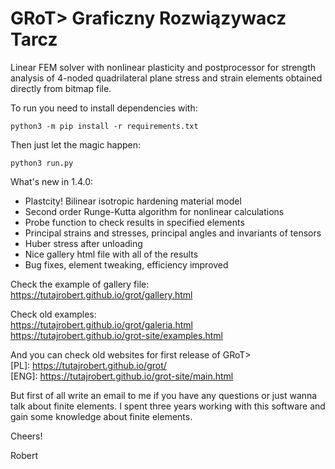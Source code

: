 # GRoT> Graficzny Rozwiązywacz Tarcz
Linear FEM solver with nonlinear plasticity and postprocessor for strength analysis of 4-noded quadrilateral plane stress and strain elements obtained directly from bitmap file.

To run you need to install dependencies with: 
```
python3 -m pip install -r requirements.txt
```
Then just let the magic happen:
```
python3 run.py
```

What's new in 1.4.0:
- Plastcity! Bilinear isotropic hardening material model
- Second order Runge-Kutta algorithm for nonlinear calculations
- Probe function to check results in specified elements
- Principal strains and stresses, principal angles and invariants of tensors
- Huber stress after unloading
- Nice gallery html file with all of the results
- Bug fixes, element tweaking, efficiency improved


Check the example of gallery file:</br>
https://tutajrobert.github.io/grot/gallery.html</br>


Check old examples:</br>
https://tutajrobert.github.io/grot/galeria.html</br>
https://tutajrobert.github.io/grot-site/examples.html</br>


And you can check old websites for first release of GRoT></br>
[PL]: https://tutajrobert.github.io/grot/</br>
[ENG]: https://tutajrobert.github.io/grot-site/main.html</br>


But first of all write an email to me if you have any questions or just wanna talk about finite elements. I spent three years working with this software and gain some knowledge about finite elements.

Cheers!

Robert
